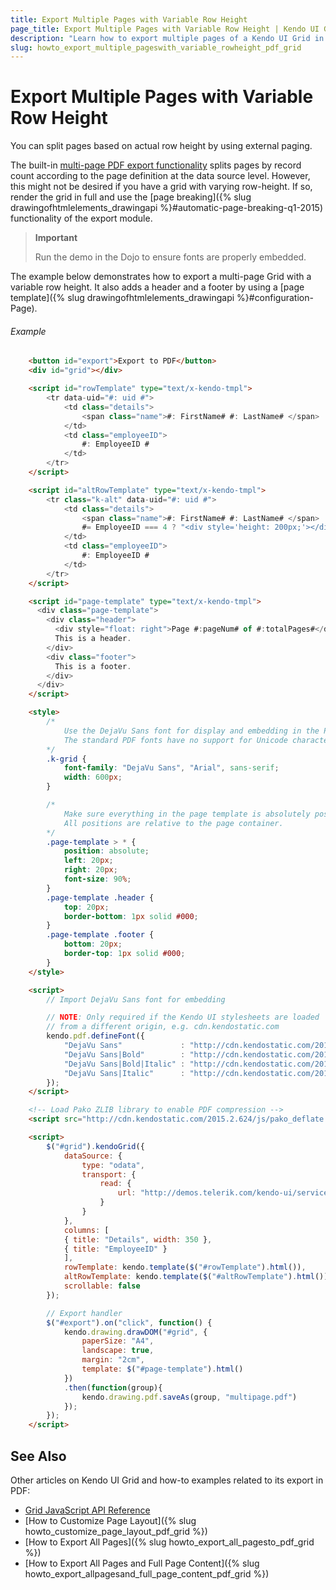 ```yaml
---
title: Export Multiple Pages with Variable Row Height
page_title: Export Multiple Pages with Variable Row Height | Kendo UI Grid
description: "Learn how to export multiple pages of a Kendo UI Grid in PDF with a varying row height."
slug: howto_export_multiple_pageswith_variable_rowheight_pdf_grid
---
```


# Export Multiple Pages with Variable Row Height

You can split pages based on actual row height by using external paging.

The built-in [multi-page PDF export functionality](/api/javascript/ui/grid#configuration-pdf.allPages) splits pages by record count according to the page definition at the data source level. However, this might not be desired if you have a grid with varying row-height. If so, render the grid in full and use the [page breaking]({% slug drawingofhtmlelements_drawingapi %}#automatic-page-breaking-q1-2015) functionality of the export module.

> **Important**
>
> Run the demo in the Dojo to ensure fonts are properly embedded.

The example below demonstrates how to export a multi-page Grid with a variable row height. It also adds a header and a footer by using a [page template]({% slug drawingofhtmlelements_drawingapi %}#configuration-Page).

###### Example

```html
    <button id="export">Export to PDF</button>
    <div id="grid"></div>

    <script id="rowTemplate" type="text/x-kendo-tmpl">
        <tr data-uid="#: uid #">
            <td class="details">
                <span class="name">#: FirstName# #: LastName# </span>
            </td>
            <td class="employeeID">
                #: EmployeeID #
            </td>
        </tr>
    </script>

    <script id="altRowTemplate" type="text/x-kendo-tmpl">
        <tr class="k-alt" data-uid="#: uid #">
            <td class="details">
                <span class="name">#: FirstName# #: LastName# </span>
                #= EmployeeID === 4 ? "<div style='height: 200px;'></div>" : "" #
            </td>
            <td class="employeeID">
                #: EmployeeID #
            </td>
        </tr>
    </script>

    <script id="page-template" type="text/x-kendo-tmpl">
      <div class="page-template">
        <div class="header">
          <div style="float: right">Page #:pageNum# of #:totalPages#</div>
          This is a header.
        </div>
        <div class="footer">
          This is a footer.
        </div>
      </div>
    </script>

    <style>
        /*
            Use the DejaVu Sans font for display and embedding in the PDF file.
            The standard PDF fonts have no support for Unicode characters.
        */
        .k-grid {
            font-family: "DejaVu Sans", "Arial", sans-serif;
            width: 600px;
        }

        /*
            Make sure everything in the page template is absolutely positioned.
            All positions are relative to the page container.
        */
        .page-template > * {
            position: absolute;
            left: 20px;
            right: 20px;
            font-size: 90%;
        }
        .page-template .header {
            top: 20px;
            border-bottom: 1px solid #000;
        }
        .page-template .footer {
            bottom: 20px;
            border-top: 1px solid #000;
        }
    </style>

    <script>
        // Import DejaVu Sans font for embedding

        // NOTE: Only required if the Kendo UI stylesheets are loaded
        // from a different origin, e.g. cdn.kendostatic.com
        kendo.pdf.defineFont({
            "DejaVu Sans"             : "http://cdn.kendostatic.com/2014.3.1314/styles/fonts/DejaVu/DejaVuSans.ttf",
            "DejaVu Sans|Bold"        : "http://cdn.kendostatic.com/2014.3.1314/styles/fonts/DejaVu/DejaVuSans-Bold.ttf",
            "DejaVu Sans|Bold|Italic" : "http://cdn.kendostatic.com/2014.3.1314/styles/fonts/DejaVu/DejaVuSans-Oblique.ttf",
            "DejaVu Sans|Italic"      : "http://cdn.kendostatic.com/2014.3.1314/styles/fonts/DejaVu/DejaVuSans-Oblique.ttf"
        });
    </script>

    <!-- Load Pako ZLIB library to enable PDF compression -->
    <script src="http://cdn.kendostatic.com/2015.2.624/js/pako_deflate.min.js"></script>

    <script>
        $("#grid").kendoGrid({
            dataSource: {
                type: "odata",
                transport: {
                    read: {
                        url: "http://demos.telerik.com/kendo-ui/service/Northwind.svc/Employees",
                    }
                }
            },
            columns: [
            { title: "Details", width: 350 },
            { title: "EmployeeID" }
            ],
            rowTemplate: kendo.template($("#rowTemplate").html()),
            altRowTemplate: kendo.template($("#altRowTemplate").html()),
            scrollable: false
        });

        // Export handler
        $("#export").on("click", function() {
            kendo.drawing.drawDOM("#grid", {
                paperSize: "A4",
                landscape: true,
                margin: "2cm",
                template: $("#page-template").html()
            })
            .then(function(group){
                kendo.drawing.pdf.saveAs(group, "multipage.pdf")
            });
        });
    </script>
```

## See Also

Other articles on Kendo UI Grid and how-to examples related to its export in PDF:

* [Grid JavaScript API Reference](/api/javascript/ui/grid)
* [How to Customize Page Layout]({% slug howto_customize_page_layout_pdf_grid %})
* [How to Export All Pages]({% slug howto_export_all_pagesto_pdf_grid %})
* [How to Export All Pages and Full Page Content]({% slug howto_export_allpagesand_full_page_content_pdf_grid %})
